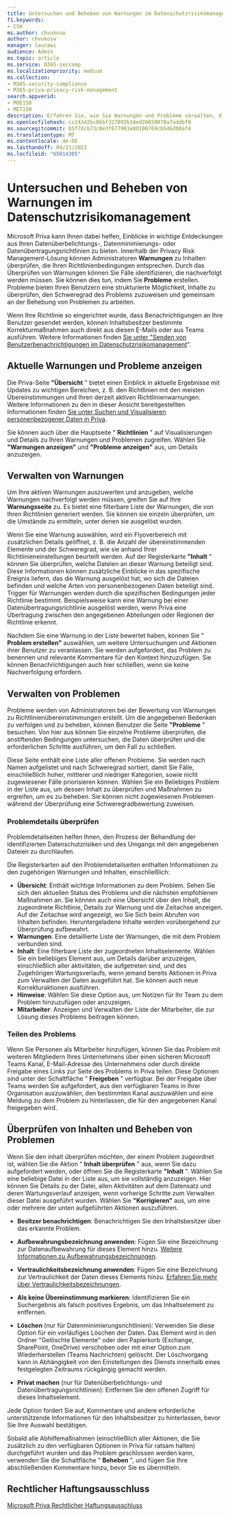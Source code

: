 ```yaml
---
title: Untersuchen und Beheben von Warnungen im Datenschutzrisikomanagement
f1.keywords:
- CSH
ms.author: chvukosw
author: chvukosw
manager: laurawi
audience: Admin
ms.topic: article
ms.service: O365-seccomp
ms.localizationpriority: medium
ms.collection:
- M365-security-compliance
- M365-priva-privacy-risk-management
search.appverid:
- MOE150
- MET150
description: Erfahren Sie, wie Sie Warnungen und Probleme verwalten, die durch Richtlinienübereinstimmungen in Microsoft Priva Privacy Risk Management ausgelöst werden.
ms.openlocfilehash: cc24342bc86bf327892b34ed26650070a7addbf0
ms.sourcegitcommit: b5f7dcb73c0e3f677981e80106769cb546d00af4
ms.translationtype: MT
ms.contentlocale: de-DE
ms.lasthandoff: 04/21/2022
ms.locfileid: "65014385"
---
```

# <a name="investigate-and-remediate-alerts-in-privacy-risk-management"></a>Untersuchen und Beheben von Warnungen im Datenschutzrisikomanagement

Microsoft Priva kann Ihnen dabei helfen, Einblicke in wichtige Entdeckungen aus Ihren Datenüberbelichtungs-, Datenminimierungs- oder Datenübertragungsrichtlinien zu bieten. Innerhalb der Privacy Risk Management-Lösung können Administratoren **Warnungen** zu Inhalten überprüfen, die Ihren Richtlinienbedingungen entsprechen. Durch das Überprüfen von Warnungen können Sie Fälle identifizieren, die nachverfolgt werden müssen. Sie können dies tun, indem Sie **Probleme** erstellen. Probleme bieten Ihren Benutzern eine strukturierte Möglichkeit, Inhalte zu überprüfen, den Schweregrad des Problems zuzuweisen und gemeinsam an der Behebung von Problemen zu arbeiten.

Wenn Ihre Richtlinie so eingerichtet wurde, dass Benachrichtigungen an Ihre Benutzer gesendet werden, können Inhaltsbesitzer bestimmte Korrekturmaßnahmen auch direkt aus diesen E-Mails oder aus Teams ausführen. Weitere Informationen finden [Sie unter "Senden von Benutzerbenachrichtigungen im Datenschutzrisikomanagement](risk-management-notifications.md)".

## <a name="view-current-alerts-and-issues"></a>Aktuelle Warnungen und Probleme anzeigen

Die Priva-Seite **"Übersicht** " bietet einen Einblick in aktuelle Ergebnisse mit Updates zu wichtigen Bereichen, z. B. den Richtlinien mit den meisten Übereinstimmungen und Ihren derzeit aktiven Richtlinienwarnungen. Weitere Informationen zu den in dieser Ansicht bereitgestellten Informationen finden [Sie unter Suchen und Visualisieren personenbezogener Daten in Priva](priva-data-profile.md).

Sie können auch über die Hauptseite " **Richtlinien** " auf Visualisierungen und Details zu Ihren Warnungen und Problemen zugreifen. Wählen Sie **"Warnungen anzeigen"** und **"Probleme anzeigen"** aus, um Details anzuzeigen.

## <a name="manage-alerts"></a>Verwalten von Warnungen

Um Ihre aktiven Warnungen auszuwerten und anzugeben, welche Warnungen nachverfolgt werden müssen, greifen Sie auf Ihre **Warnungsseite** zu. Es bietet eine filterbare Liste der Warnungen, die von Ihren Richtlinien generiert werden. Sie können sie einzeln überprüfen, um die Umstände zu ermitteln, unter denen sie ausgelöst wurden.

Wenn Sie eine Warnung auswählen, wird ein Flyoverbereich mit zusätzlichen Details geöffnet, z. B. die Anzahl der übereinstimmenden Elemente und der Schweregrad, wie sie anhand Ihrer Richtlinieneinstellungen beurteilt werden. Auf der Registerkarte **"Inhalt** " können Sie überprüfen, welche Dateien an dieser Warnung beteiligt sind. Diese Informationen können zusätzliche Einblicke in das spezifische Ereignis liefern, das die Warnung ausgelöst hat, wo sich die Dateien befinden und welche Arten von personenbezogenen Daten beteiligt sind. Trigger für Warnungen werden durch die spezifischen Bedingungen jeder Richtlinie bestimmt. Beispielsweise kann eine Warnung bei einer Datenübertragungsrichtlinie ausgelöst werden, wenn Priva eine Übertragung zwischen den angegebenen Abteilungen oder Regionen der Richtlinie erkennt.

Nachdem Sie eine Warnung in der Liste bewertet haben, können Sie " **Problem erstellen"** auswählen, um weitere Untersuchungen und Aktionen ihrer Benutzer zu veranlassen. Sie werden aufgefordert, das Problem zu benennen und relevante Kommentare für den Kontext hinzuzufügen. Sie können Benachrichtigungen auch hier schließen, wenn sie keine Nachverfolgung erfordern.

## <a name="manage-issues"></a>Verwalten von Problemen

Probleme werden von Administratoren bei der Bewertung von Warnungen zu Richtlinienübereinstimmungen erstellt. Um die angegebenen Bedenken zu verfolgen und zu beheben, können Benutzer die Seite **"Probleme** " besuchen. Von hier aus können Sie einzelne Probleme überprüfen, die anstiftenden Bedingungen untersuchen, die Daten überprüfen und die erforderlichen Schritte ausführen, um den Fall zu schließen.

Diese Seite enthält eine Liste aller offenen Probleme. Sie werden nach Namen aufgelistet und nach Schweregrad sortiert, damit Sie Fälle, einschließlich hoher, mittlerer und niedriger Kategorien, sowie nicht zugewiesener Fälle priorisieren können. Wählen Sie ein Beliebiges Problem in der Liste aus, um dessen Inhalt zu überprüfen und Maßnahmen zu ergreifen, um es zu beheben. Sie können nicht zugewiesenen Problemen während der Überprüfung eine Schweregradbewertung zuweisen.

### <a name="review-issue-details"></a>Problemdetails überprüfen

Problemdetailseiten helfen Ihnen, den Prozess der Behandlung der identifizierten Datenschutzrisiken und des Umgangs mit den angegebenen Dateien zu durchlaufen.

Die Registerkarten auf den Problemdetailseiten enthalten Informationen zu den zugehörigen Warnungen und Inhalten, einschließlich:

- **Übersicht**: Enthält wichtige Informationen zu dem Problem. Sehen Sie sich den aktuellen Status des Problems und die nächsten empfohlenen Maßnahmen an. Sie können auch eine Übersicht über den Inhalt, die zugeordnete Richtlinie, Details zur Warnung und die Zeitachse anzeigen. Auf der Zeitachse wird angezeigt, wo Sie Sich beim Abrufen von Inhalten befinden. Heruntergeladene Inhalte werden vorübergehend zur Überprüfung aufbewahrt.
- **Warnungen**: Eine detaillierte Liste der Warnungen, die mit dem Problem verbunden sind.
- **Inhalt**: Eine filterbare Liste der zugeordneten Inhaltselemente. Wählen Sie ein beliebiges Element aus, um Details darüber anzuzeigen, einschließlich aller aktivitäten, die aufgetreten sind, und des Zugehörigen Wartungsverlaufs, wenn jemand bereits Aktionen in Priva zum Verwalten der Daten ausgeführt hat. Sie können auch neue Korrekturaktionen ausführen.
- **Hinweise**: Wählen Sie diese Option aus, um Notizen für Ihr Team zu dem Problem hinzuzufügen oder anzuzeigen.
- **Mitarbeiter**: Anzeigen und Verwalten der Liste der Mitarbeiter, die zur Lösung dieses Problems beitragen können.

### <a name="share-the-issue"></a>Teilen des Problems

Wenn Sie Personen als Mitarbeiter hinzufügen, können Sie das Problem mit weiteren Mitgliedern Ihres Unternehmens über einen sicheren Microsoft Teams Kanal, E-Mail-Adresse des Unternehmens oder durch direkte Freigabe eines Links zur Seite des Problems in Priva teilen. Diese Optionen sind unter der Schaltfläche " **Freigeben** " verfügbar. Bei der Freigabe über Teams werden Sie aufgefordert, aus den verfügbaren Teams in Ihrer Organisation auszuwählen, den bestimmten Kanal auszuwählen und eine Meldung zu dem Problem zu hinterlassen, die für den angegebenen Kanal freigegeben wird.

## <a name="review-content-and-remediate-issues"></a>Überprüfen von Inhalten und Beheben von Problemen

Wenn Sie den inhalt überprüfen möchten, der einem Problem zugeordnet ist, wählen Sie die Aktion " **Inhalt überprüfen** " aus, wenn Sie dazu aufgefordert werden, oder öffnen Sie die Registerkarte **"Inhalt** ". Wählen Sie eine beliebige Datei in der Liste aus, um sie vollständig anzuzeigen. Hier können Sie Details zu der Datei, allen Aktivitäten auf dem Datensatz und deren Wartungsverlauf anzeigen, wenn vorherige Schritte zum Verwalten dieser Datei ausgeführt wurden. Wählen Sie **"Korrigieren"** aus, um eine oder mehrere der unten aufgeführten Aktionen auszuführen.

- **Besitzer benachrichtigen**: Benachrichtigen Sie den Inhaltsbesitzer über das erkannte Problem.

- **Aufbewahrungsbezeichnung anwenden**: Fügen Sie eine Bezeichnung zur Datenaufbewahrung für dieses Element hinzu. [Weitere Informationen zu Aufbewahrungsbezeichnungen](/microsoft-365/compliance/create-apply-retention-labels).

- **Vertraulichkeitsbezeichnung anwenden**: Fügen Sie eine Bezeichnung zur Vertraulichkeit der Daten dieses Elements hinzu. [Erfahren Sie mehr über Vertraulichkeitsbezeichnungen](/microsoft-365/compliance/sensitivity-labels).

- **Als keine Übereinstimmung markieren**: Identifizieren Sie ein Suchergebnis als falsch positives Ergebnis, um das Inhaltselement zu entfernen.

- **Löschen** (nur für Datenminimierungsrichtlinien): Verwenden Sie diese Option für ein vorläufiges Löschen der Daten. Das Element wird in den Ordner "Gelöschte Elemente" oder den Papierkorb (Exchange, SharePoint, OneDrive) verschoben oder mit einer Option zum Wiederherstellen (Teams Nachrichten) gelöscht. Der Löschvorgang kann in Abhängigkeit von den Einstellungen des Diensts innerhalb eines festgelegten Zeitraums rückgängig gemacht werden.

- **Privat machen** (nur für Datenüberbelichtungs- und Datenübertragungsrichtlinien): Entfernen Sie den offenen Zugriff für dieses Inhaltselement.

Jede Option fordert Sie auf, Kommentare und andere erforderliche unterstützende Informationen für den Inhaltsbesitzer zu hinterlassen, bevor Sie Ihre Auswahl bestätigen.

Sobald alle Abhilfemaßnahmen (einschließlich aller Aktionen, die Sie zusätzlich zu den verfügbaren Optionen in Priva für ratsam halten) durchgeführt wurden und das Problem geschlossen werden kann, verwenden Sie die Schaltfläche " **Beheben** ", und fügen Sie Ihre abschließenden Kommentare hinzu, bevor Sie es übermitteln.

## <a name="legal-disclaimer"></a>Rechtlicher Haftungsausschluss

[Microsoft Priva Rechtlicher Haftungsausschluss](priva-disclaimer.md)
